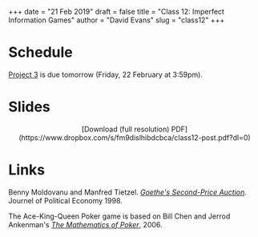 +++
date = "21 Feb 2019"
draft = false
title = "Class 12: Imperfect Information Games"
author = "David Evans"
slug = "class12"
+++

# Schedule

[Project 3](/project3) is due tomorrow (Friday, 22 February at 3:59pm).

# Slides

<center>
<script async class="speakerdeck-embed" data-id="8dd9cdec60ea4aada1e38fdddf14e187" data-ratio="1.77777777777778" src="//speakerdeck.com/assets/embed.js"></script>
[Download (full resolution) PDF](https://www.dropbox.com/s/fm9dislhibdcbca/class12-post.pdf?dl=0)
</center>

# Links

Benny Moldovanu and Manfred Tietzel. [_Goethe's Second-Price
Auction_](/docs/goethe.pdf). Journel of Political Economy 1998.

The Ace-King-Queen Poker game is based on Bill Chen and Jerrod Ankenman's [_The Mathematics of Poker_](https://www.amazon.com/Mathematics-Poker-Bill-Chen/dp/1886070253), 2006.

